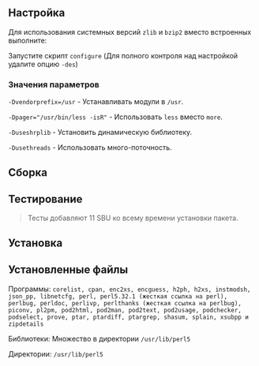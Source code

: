 <pkg :name="'perl'" instsize showsbu2></pkg>

## Настройка

Для использования системных версий `zlib` и `bzip2` вместо встроенных выполните:

<package-script :package="'perl'" :type="'prepare'"></package-script>

Запустите скрипт `configure` (Для полного контроля над настройкой удалите опцию `-des`)

<package-script :package="'perl'" :type="'configure'"></package-script>

### Значения параметров

`-Dvendorprefix=/usr` - Устанавливать модули в `/usr`.

`-Dpager="/usr/bin/less -isR"` - Использовать `less` вместо `more`.

`-Duseshrplib` - Установить динамическую библиотеку.

`-Dusethreads` - Использовать много-поточность.

## Сборка

<package-script :package="'perl'" :type="'build'"></package-script>

## Тестирование

<package-script :package="'perl'" :type="'test'"></package-script>

> Тесты добавляют 11 SBU ко всему времени установки пакета.

## Установка

<package-script :package="'perl'" :type="'install'"></package-script>

## Установленные файлы

Программы: `corelist, cpan, enc2xs, encguess, h2ph, h2xs, instmodsh, json_pp, libnetcfg, perl, perl5.32.1 (жесткая ссылка на perl), perlbug, perldoc, perlivp, perlthanks (жесткая ссылка на perlbug), piconv, pl2pm, pod2html, pod2man, pod2text, pod2usage, podchecker, podselect, prove, ptar, ptardiff, ptargrep, shasum, splain, xsubpp и zipdetails`

Библиотеки: Множество в директории `/usr/lib/perl5`

Директории: `/usr/lib/perl5`

<script>
	new Vue({ el: '#main' })
</script>
